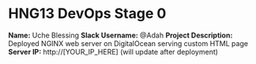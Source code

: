 # HNG13 DevOps Stage 0
   
   **Name:** Uche Blessing
   **Slack Username:** @Adah
   **Project Description:** Deployed NGINX web server on DigitalOcean serving custom HTML page
   **Server IP:** http://[YOUR_IP_HERE] (will update after deployment)
